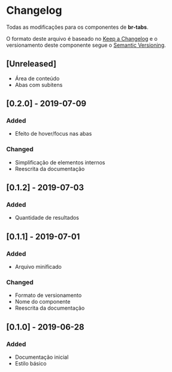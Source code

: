 # Changelog
Todas as modificações para os componentes de **br-tabs**.

O formato deste arquivo é baseado no [Keep a Changelog](https://keepachangelog.com/en/1.0.0/) e o versionamento deste componente segue o [Semantic Versioning](https://semver.org/spec/v2.0.0.html).

## [Unreleased]
- Área de conteúdo
- Abas com subitens

## [0.2.0] - 2019-07-09
### Added
- Efeito de hover/focus nas abas

### Changed
- Simplificação de elementos internos
- Reescrita da documentação

## [0.1.2] - 2019-07-03
### Added
- Quantidade de resultados

## [0.1.1] - 2019-07-01
### Added
- Arquivo minificado

### Changed
- Formato de versionamento
- Nome do componente
- Reescrita da documentação

## [0.1.0] - 2019-06-28
### Added
- Documentação inicial
- Estilo básico
